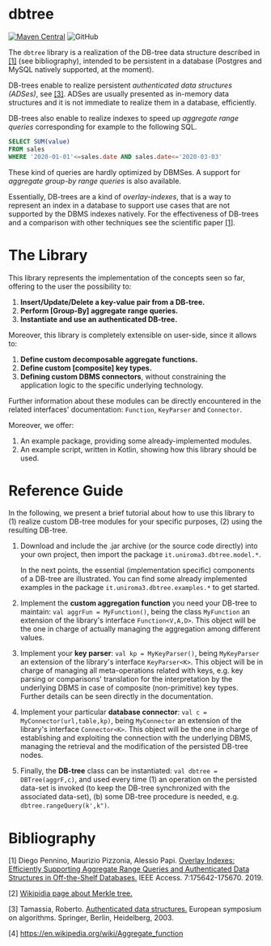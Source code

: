  # dbtree
 [![Maven Central](https://img.shields.io/maven-central/v/com.github.kdbtree/kdbtree.svg?label=Maven%20Central&color=success&style=plastic)](https://search.maven.org/search?q=g:%22com.github.kdbtree%22%20AND%20a:%22kdbtree%22)
![GitHub](https://img.shields.io/github/license/kdbtree/kdbtree?color=informational&style=plastic)

The `dbtree` library is a realization of the DB-tree 
data structure 
described in [[1]](#1) (see bibliography), intended to be persistent
in a database (Postgres and MySQL natively supported,
 at the moment).

DB-trees enable to realize persistent _authenticated data structures (ADSes)_, see [[3]](#3). ADSes are usually presented as in-memory data structures and it is not immediate to realize them in a database, efficiently.  

DB-trees also enable to realize indexes to speed up _aggregate range queries_
corresponding for example to the following SQL. 
```sql
SELECT SUM(value)
FROM sales
WHERE '2020-01-01'<=sales.date AND sales.date<='2020-03-03'
```
These kind of queries are hardly optimized by DBMSes.
A support for _aggregate group-by range queries_ is also
 available. 
 
Essentially, DB-trees are a kind of _overlay-indexes_,
 that is a way to represent an index in a database to support
 use cases that are not supported by the DBMS indexes natively. 
For the effectiveness of DB-trees and a comparison with other techniques see the scientific paper [[1]](#1).

<!-- 
### Overlay Indexes
That of the Overlay Indexes is a novel family of structures which 
are meant to be stored in standard databases in order to complement 
the capabilities they were designed for.
Overlay Indexes turn out being of great help for those applications 
that:

 •  Need to provide support for specific **operations** (over the 
    persisted data-set) the DBMS doesn't support instead.
    
 •  Such operations have **strong efficiency requirements** (see, 
    for example, interactive applications).
    
 •  The **large amount of data** prohibits the adoption of in-memory 
    solutions, hence such efficiency requirements can only be 
    fulfilled employing some form of indexing.
 

### DB-tree
The **DB-tree** is an Overlay Index facilitating two main services:

1.  Efficiently performing **[Group-By] Aggregate Range Queries**;
2.  Realizing a persistent **Authenticated Data Structure (ADS);**

In the following, we offer a brief insight of the DB-tree data 
structure, preparatory for the comprehension of this library. 

For an integral documentation about the DB-tree and Overlay 
Indexes in general, we recommend reading the 
<a href="https://ieeexplore.ieee.org/document/8919979">official paper</a>.

### The Data Structure
<img src="https://ieeexplore.ieee.org/mediastore_new/IEEE/content/media/6287639/8600701/8919979/pizzo3-2957346-large.gif" alt="DB-tree image" width="600" height="300">
<br><br>
The DB-tree is a randomized and hierarchical data structure, orderly 
storing key-value pairs in a DBMS. The DB-tree was inspired, in its 
design, by two other well known data structures: B-tree and Skip List.

1.  **B-tree**: the DB-tree structure strongly resembles that of a 
    B-tree, with the root node, at the highest level, storing pairs 
    and pointers directed to nodes at lower ones. At every moment, 
    the total order with respect to the keys is preserved within and 
    among nodes. Being, as a matter of fact, the usage of pointers in 
    DBMS quite unhandy, in DB-trees they were replaced by aggregate 
    values. These do not directly point to their corresponding child 
    nodes, yet resume their information content. Hence, referencing by 
    pointers is substituted by referencing via level and key containment.
2.  **Skip List**: the pairs within each node are not assigned 
    deterministically. In B-trees, the descent to a lower level is 
    led by the exigence of rebalancing the number of elements stored 
    per node. In DB-trees, on the contrary, levels are 
    probabilistically assigned to elements according to the same level 
    extraction algorithm employed for Skip Lists' plateau nodes.

Therefore, we can imagine a DB-tree as a Skip List whose _tower nodes_ 
were totally discarded, and whose _plateau nodes_ (namely their key-value 
pairs) were organized in a B-tree fashion. Furthermore, the space 
reserved for each B-tree pointer was recycled to host the aggregate 
value of the pointed child, resulting by the application of some 
decomposable aggregation function to all its stored values.

Finally, we define the **decomposable aggregation function** _α_ as a 
composition of three functions α ≔ 〈f, g, h〉 such that 
_α(v₁, ... , vₙ) = h( f( g(v₁), ... , g(vₙ) ) )_, where:

1.  g: V -> A, is the component transforming each atomic value 
    into the corresponding interpretation in the aggregate domain.
2.  f: A1 x ... x An -> A, is the **core aggregation function**, 
    deriving a single output aggregate value out of
    multiple input ones.
3.  h: A -> D, is the component which transforms an aggregate 
    value into the corresponding interpretation in the expected 
    α output domain.

### [Group-By] Aggregate Range Query
The first benefit offered by a DB-tree is the ability to perform 
**aggregate range queries** fast and efficiently. An aggregate
range query deals with 
performing the aggregation of those values associated with keys 
spanning within some given range. 

Thanks to the high number 
of retained aggregate values and to its probabilistic 
properties, a DB-tree can serve aggregate range queries: 
(1) retrieving all necessary nodes in just **one query round**; 
(2) employing both **logarithmic** spatial occupancy and time 
complexity with respect to the amount of persisted data.

In addition, when it's built on top of composite key types 
(divisible into most and least significant partitions), 
a DB-tree can serve Group-By aggregate range query, i.e. 
the aggregation of values associated with keys whose least 
significant part is contained within some given range, 
performed on the basis of distinct values of the most 
significant part (_namely group_).

### Authenticated DB-tree
When α identifies with an hashing function, the DB-tree actually represents 
a **persistent authenticated data structure (ADS)** 
(_lit. authenticated DB-tree_).

The authenticated DB-tree retains as root aggregate value, 
the root hash of the entire data-set. Moreover, it exposes 
the **authenticated query** primitive, which returns the queried 
value together with the corresponding proof of validity, 
i.e. the exact sequence of steps for computing (starting 
from the queried value) the root-hash, according to the 
hashing scheme it was derived from.

Since there's a one-to-one relationship between the root-hash 
and the content of an ADS, we have to make sure to **de-randomize** 
somehow the level extraction algorithm, yet preserving its 
probabilistic properties. As for authenticated Skip Lists, 
this can be achieved using each new key as seed for the 
level's random extraction for the corresponding pair.

Again, due to its probabilistic properties and to the 
referencing via level and key containment mechanism, an 
authenticated DB-tree can serve authenticated queries: 
(1) retrieving all necessary nodes in just **one query round**; 
(2) employing both **logarithmic** spatial occupancy and time 
complexity with respect to the amount of persisted data.
-->
# The Library
This library represents the implementation of the concepts 
seen so far, offering to the user the possibility to:
1.  **Insert/Update/Delete a key-value pair from a DB-tree.**
2.  **Perform [Group-By] aggregate range queries.**
3.  **Instantiate and use an authenticated DB-tree.**

Moreover, this library is completely extensible on user-side, since 
it allows to:
1.  **Define custom decomposable aggregate functions.**
2.  **Define custom [composite] key types.**
3.  **Defining custom DBMS connectors**, without constraining 
    the application logic to the specific underlying technology.

Further information about these modules can be directly encountered 
in the related interfaces' documentation: `Function`, `KeyParser` and `Connector`.

Moreover, we offer:
<ol>
    <li>An example package, providing some already-implemented modules.</li>
    <li>An example script, written in Kotlin, showing how this 
    library should be used.</li>
</ol>

# Reference Guide
In the following, we present a brief tutorial about how to use this library 
to (1) realize custom DB-tree modules for your specific purposes, 
(2) using the resulting DB-tree.

 1. Download and include the .jar archive (or the source code directly) 
    into your own project, then import the package `it.uniroma3.dbtree.model.*`. 
    
    In the next points, the essential (implementation specific) 
    components of a DB-tree are illustrated. You can find some 
    already implemented examples in the package 
    `it.uniroma3.dbtree.examples.*` to get started.
 2. Implement the **custom aggregation function** you need your DB-tree 
    to maintain:
    `val aggrFun = MyFunction()`, being the class `MyFunction` an 
    extension of the library's interface `Function<V,A,D>`. 
    This object will be the one in charge of actually 
    managing the aggregation among different values.
 3. Implement your **key parser**: `val kp = MyKeyParser()`, being 
    `MyKeyParser` an extension of the library's interface `KeyParser<K>`. 
    This object will be in charge of managing all meta-operations 
    related with keys, e.g. key parsing or comparisons' translation 
    for the interpretation by the underlying DBMS 
    in case of composite (non-primitive) key types. Further details can be 
    seen directly in the documentation.
 4. Implement your particular **database connector**: 
    `val c = MyConnector(url,table,kp)`, being `MyConnector` an 
    extension of the library's interface `Connector<K>`. This 
    object will be the one in charge of establishing and 
    exploiting the connection with the underlying DBMS, 
    managing the retrieval and the modification of 
    the persisted DB-tree nodes.
 5. Finally, the **DB-tree** class can be instantiated: 
    `val dbtree = DBTree(aggrF,c)`, and used every time 
    (1) an operation on the persisted data-set is invoked 
    (to keep the DB-tree synchronized with the
    associated data-set), 
    (b) some DB-tree procedure is needed, 
    e.g. `dbtree.rangeQuery(k',k")`.





# Bibliography

<a name="1">[1]</a>  Diego Pennino, Maurizio Pizzonia, Alessio Papi. [Overlay Indexes: Efficiently Supporting Aggregate Range Queries and Authenticated Data Structures in Off-the-Shelf Databases.](https://ieeexplore.ieee.org/abstract/document/8919979) IEEE Access. 7:175642-175670. 2019.

<a name="2">[2]</a> [Wikipidia page about Merkle tree.](https://en.wikipedia.org/wiki/Merkle_tree)

<a name="3">[3]</a> Tamassia, Roberto. [Authenticated data structures.](http://citeseerx.ist.psu.edu/viewdoc/download?doi=10.1.1.93.9836&rep=rep1&type=pdf) European symposium on algorithms. Springer, Berlin, Heidelberg, 2003.

<a name="4">[4]</a> https://en.wikipedia.org/wiki/Aggregate_function


